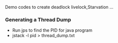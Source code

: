 Demo codes to create deadlock livelock,Starvation ... 


### Generating a Thread Dump
* Run jps to find the PID for java program
* jstack -l pid > thread_dump.txt

